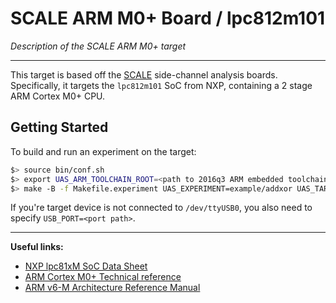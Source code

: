 
# SCALE ARM M0+ Board / lpc812m101

*Description of the SCALE ARM M0+ target*

---

This target is based off the [SCALE](https://github.com/dan-page/scale)
side-channel analysis boards.
Specifically, it targets the `lpc812m101` SoC from NXP, containing a
2 stage ARM Cortex M0+ CPU.

## Getting Started

To build and run an experiment on the target:

```sh
$> source bin/conf.sh
$> export UAS_ARM_TOOLCHAIN_ROOT=<path to 2016q3 ARM embedded toolchain>
$> make -B -f Makefile.experiment UAS_EXPERIMENT=example/addxor UAS_TARGET=scale_lpc812m101
```

If you're target device is not connected to `/dev/ttyUSB0`, you also need
to specify `USB_PORT=<port path>`.

---

**Useful links:**
- [NXP lpc81xM SoC Data Sheet](https://www.nxp.com/docs/en/data-sheet/LPC81XM.pdf)
- [ARM Cortex M0+ Technical reference](http://infocenter.arm.com/help/topic/com.arm.doc.ddi0484c/DDI0484C_cortex_m0p_r0p1_trm.pdf)
- [ARM v6-M Architecture Reference Manual](https://static.docs.arm.com/ddi0419/e/DDI0419E_armv6m_arm.pdf)

